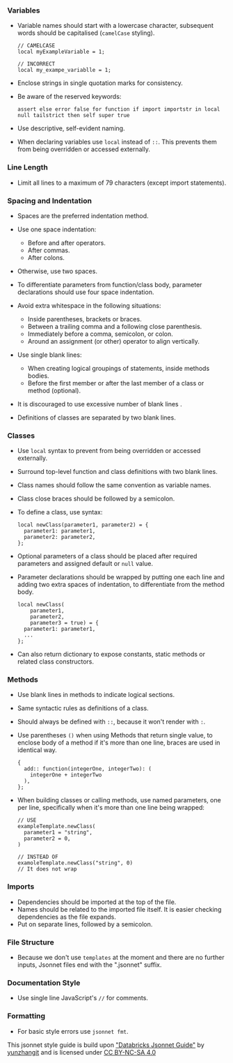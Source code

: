 ### Variables

- Variable names should start with a lowercase character, subsequent words should be capitalised (`camelCase` styling).
  ```
  // CAMELCASE
  local myExampleVariable = 1;

  // INCORRECT
  local my_exampe_variablle = 1;
  ```
- Enclose strings in single quotation marks for consistency.

- Be aware of the reserved keywords:
   ```
  assert else error false for function if import importstr in local null tailstrict then self super true
  ```
  
- Use descriptive, self-evident naming.

- When declaring variables use `local` instead of `::`. This prevents them from being overridden or accessed externally.

### Line Length

- Limit all lines to a maximum of 79 characters (except import statements).

### Spacing and Indentation

- Spaces are the preferred indentation method.

- Use one space indentation:
   - Before and after operators.
   - After commas.
   - After colons.

- Otherwise, use two spaces.

- To differentiate parameters from function/class body, parameter declarations should use four space indentation. 

- Avoid extra whitespace in the following situations:
   - Inside parentheses, brackets or braces.
   - Between a trailing comma and a following close parenthesis.
   - Immediately before a comma, semicolon, or colon.
   - Around an assignment (or other) operator to align vertically.

- Use single blank lines:
  - When creating logical groupings of statements, inside methods bodies.
  - Before the first member or after the last member of a class or method (optional).
- It is discouraged to use excessive number of blank lines .
- Definitions of classes are separated by two blank lines.

### Classes
- Use `local` syntax to prevent from being overridden or accessed externally.
- Surround top-level function and class definitions with two blank lines.
- Class names should follow the same convention as variable names.
- Class close braces should be followed by a semicolon.
- To define a class, use syntax:
  ```
  local newClass(parameter1, parameter2) = {
    parameter1: parameter1,
    parameter2: parameter2,
  };
  ```

- Optional parameters of a class should be placed after required parameters and assigned default or `null` value.

- Parameter declarations should be wrapped by putting one each line and adding two extra spaces of indentation, to differentiate from the method body.
  ```
  local newClass(
      parameter1,
      parameter2,
      parameter3 = true) = { 
    parameter1: parameter1,
    ...
  };
  ```
- Can also return dictionary to expose constants, static methods or related class constructors.

### Methods
- Use blank lines in methods to indicate logical sections.
- Same syntactic rules as definitions of a class.
- Should always be defined with `::`, because it won't render with `:`.
- Use parentheses `()` when using Methods that return single value, to enclose body of a method if it's more than one line, braces are used in identical way.
  ```
  {
    add:: function(integerOne, integerTwo): (
      integerOne + integerTwo
    ),
  };
  ```

- When building classes or calling methods, use named parameters, one per line, specifically when it's more than one line being wrapped:
  ```
  // USE
  exampleTemplate.newClass(
    parameter1 = "string",
    parameter2 = 0,
  )

  // INSTEAD OF
  examoleTemplate.newClass("string", 0)
  // It does not wrap
  ```

### Imports

- Dependencies should be imported at the top of the file. 
- Names should be related to the imported file itself. It is easier checking dependencies as the file expands.
- Put on separate lines, followed by a semicolon.

### File Structure

- Because we don't use `templates` at the moment and there are no further inputs, Jsonnet files end with the ".jsonnet" suffix.

### Documentation Style

- Use single line JavaScript's `//` for comments.

### Formatting

- For basic style errors use `jsonnet fmt`.

This jsonnet style guide is build upon ["Databricks Jsonnet Guide"](https://github.com/databricks/jsonnet-style-guide#databricks-jsonnet-guide) by [yunzhangit](https://github.com/yunzhangit) and is licensed under [CC BY-NC-SA 4.0](https://creativecommons.org/licenses/by-nc-sa/4.0/)
